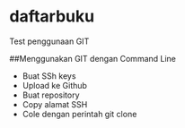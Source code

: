 # daftarbuku
Test penggunaan GIT

##Menggunakan GIT dengan Command Line
- Buat SSh keys 
- Upload ke Github
- Buat repository
- Copy alamat SSH
- Cole dengan perintah git clone <alamat ssh>
